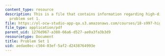 ```yaml
---
content_type: resource
description: This is a file that contains information regarding high-dimensional statistics
  problem set 1.
file: https://ol-ocw-studio-app-qa.s3.amazonaws.com/courses/18-s997-high-dimensional-statistics-spring-2015/aedae8ecc50403ef5af2d2438764993e_MIT18_S997S15_Assignment1.pdf
file_type: application/pdf
parent_uid: 1276d967-a388-66a6-d527-ae0a3fa3b3d9
resourcetype: Document
title: Problem Set 1
uid: aedae8ec-c504-03ef-5af2-d2438764993e
---
```

